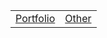 <table>
  <tr>
    <td><a href="https://portfolio.teaguehannam.com">Portfolio</a></td>
    <td><a href="https://teaguehannam.com">Other</a></td>
  </tr>
</table>
